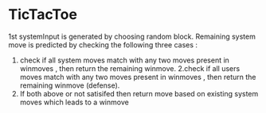 # TicTacToe


1st systemInput is generated by choosing random block.
Remaining system move is predicted by checking the following three cases :
1. check if all system moves match with any two moves present in winmoves , then return the remaining winmove.
2.check if all users moves match with any two moves present in winmoves , then return the remaining winmove (defense).
3. If both above or not satisifed then return move based on existing system moves which leads to a winmove
